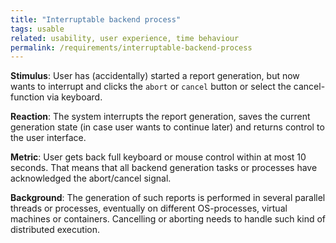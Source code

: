 ```yaml
---
title: "Interruptable backend process"
tags: usable
related: usability, user experience, time behaviour
permalink: /requirements/interruptable-backend-process
---
```


<div class="quality-requirement" markdown="1">

**Stimulus**: User has (accidentally) started a report generation, but now wants to interrupt and clicks the `abort` or `cancel` button or select the cancel-function via keyboard.

**Reaction**: The system interrupts the report generation, saves the current generation state (in case user wants to continue later) and returns control to the user interface. 

**Metric**: User gets back full keyboard or mouse control within at most 10 seconds. That means that all backend generation tasks or processes have acknowledged the abort/cancel signal.

**Background**: The generation of such reports is performed in several parallel threads or processes, eventually on different OS-processes, virtual machines or containers. Cancelling or aborting needs to handle such kind of distributed execution.
</div><br>



